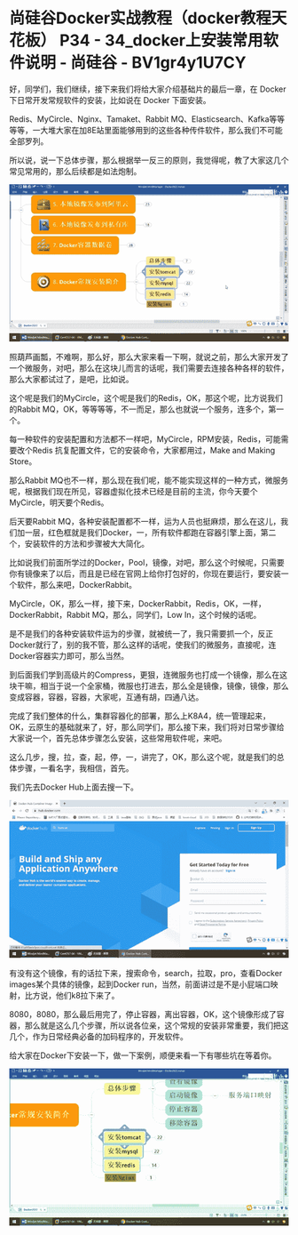 # 尚硅谷Docker实战教程（docker教程天花板） P34 - 34_docker上安装常用软件说明 - 尚硅谷 - BV1gr4y1U7CY

好，同学们，我们继续，接下来我们将给大家介绍基础片的最后一章，在 Docker 下日常开发常规软件的安装，比如说在 Docker 下面安装。

Redis、MyCircle、Nginx、Tamaket、Rabbit MQ、Elasticsearch、Kafka等等等等，一大堆大家在加8E站里面能够用到的这些各种传件软件，那么我们不可能全部罗列。

所以说，说一下总体步骤，那么根据举一反三的原则，我觉得呢，教了大家这几个常见常用的，那么后续都是如法炮制。

![](img/b726923b0d8a39845e1156a159845e79_1.png)

照葫芦画瓢，不难啊，那么好，那么大家来看一下啊，就说之前，那么大家开发了一个微服务，对吧，那么在这块儿而言的话呢，我们需要去连接各种各样的软件，那么大家都试过了，是吧，比如说。

这个呢是我们的MyCircle，这个呢是我们的Redis，OK，那这个呢，比方说我们的Rabbit MQ，OK，等等等等，不一而足，那么也就说一个服务，连多个，第一个。

每一种软件的安装配置和方法都不一样吧，MyCircle，RPM安装，Redis，可能需要改个Redis 抗复配置文件，它的安装命令，大家都用过，Make and Making Store。

那么Rabbit MQ也不一样，那么现在我们呢，能不能实现这样的一种方式，微服务呢，根据我们现在所见，容器虚拟化技术已经是目前的主流，你今天要个MyCircle，明天要个Redis。

后天要Rabbit MQ，各种安装配置都不一样，运为人员也挺麻烦，那么在这儿，我们加一层，红色框就是我们Docker，一，所有软件都跑在容器引擎上面，第二个，安装软件的方法和步骤被大大简化。

比如说我们前面所学过的Docker，Pool，镜像，对吧，那么这个时候呢，只需要你有镜像来了以后，而且是已经在官网上给你打包好的，你现在要运行，要安装一个软件，那么来吧，DockerRabbit。

MyCircle，OK，那么一样，接下来，DockerRabbit，Redis，OK，一样，DockerRabbit，Rabbit MQ，那么，同学们，Low In，这个时候的话呢。

是不是我们的各种安装软件运为的步骤，就被统一了，我只需要抓一个，反正Docker就行了，别的我不管，那么这样的话呢，使我们的微服务，直接呢，连Docker容器实力即可，那么当然。

到后面我们学到高级片的Compress，更狠，连微服务也打成一个镜像，那么在这块干嘛，相当于说一个全家桶，微服也打进去，那么全是镜像，镜像，镜像，那么变成容器，容器，容器，大家呢，互通有胡，四通八达。

完成了我们整体的什么，集群容器化的部署，那么上K8A4，统一管理起来，OK，云原生的基础就来了，好，那么同学们，那么接下来，我们将对日常步骤给大家说一个，首先总体步骤怎么安装，这些常用软件呢，来吧。

这么几步，搜，拉，查，起，停，一，讲完了，OK，那么这个呢，就是我们的总体步骤，一看名字，我相信，首先。

我们先去Docker Hub上面去搜一下。

![](img/b726923b0d8a39845e1156a159845e79_3.png)

有没有这个镜像，有的话拉下来，搜索命令，search，拉取，pro，查看Docker images某个具体的镜像，起到Docker run，当然，前面讲过是不是小屁端口映射，比方说，他们k8拉下来了。

8080，8080，那么最后用完了，停止容器，离出容器，OK，这个镜像形成了容器，那么就是这么几个步骤，所以说各位亲，这个常规的安装非常重要，我们把这几个，作为日常经典必备的加码程序的，开发软件。

给大家在Docker下安装一下，做一下案例，顺便来看一下有哪些坑在等着你。

![](img/b726923b0d8a39845e1156a159845e79_5.png)